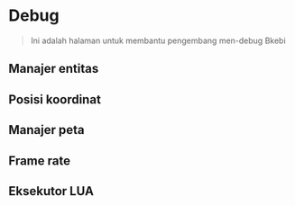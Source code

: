 # Debug

> Ini adalah halaman untuk membantu pengembang men-debug Bkebi
## Manajer entitas
## Posisi koordinat
## Manajer peta
## Frame rate
## Eksekutor LUA